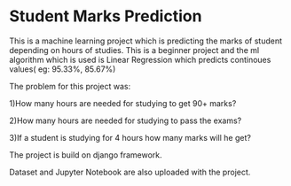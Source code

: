 # Student Marks Prediction
This is a machine learning project which is predicting the marks of student depending on hours of studies. This is a beginner project and the ml algorithm which is used is Linear Regression which predicts continoues values( eg: 95.33%, 85.67%)

The problem for this project was:

1)How many hours are needed for studying to get 90+ marks?

2)How many hours are needed for studying to pass the exams?

3)If a student is studying for 4 hours how many marks will he get? 

The project is build on django framework.

Dataset and Jupyter Notebook are also uploaded with the project.
